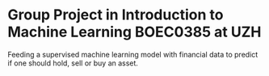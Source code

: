# Group Project in Introduction to Machine Learning BOEC0385 at UZH

Feeding a supervised machine learning model with financial data to predict if one should hold, sell or buy an asset.


